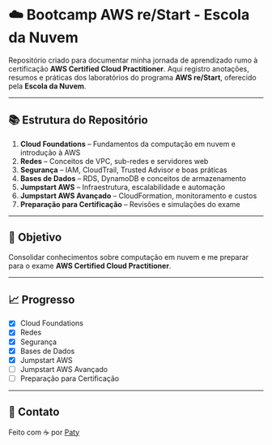 # ☁️ Bootcamp AWS re/Start - Escola da Nuvem

Repositório criado para documentar minha jornada de aprendizado rumo à certificação **AWS Certified Cloud Practitioner**.
Aqui registro anotações, resumos e práticas dos laboratórios do programa **AWS re/Start**, oferecido pela **Escola da Nuvem**.

---

## 📚 Estrutura do Repositório

1. **Cloud Foundations** – Fundamentos da computação em nuvem e introdução à AWS  
2. **Redes** – Conceitos de VPC, sub-redes e servidores web  
3. **Segurança** – IAM, CloudTrail, Trusted Advisor e boas práticas  
4. **Bases de Dados** – RDS, DynamoDB e conceitos de armazenamento  
5. **Jumpstart AWS** – Infraestrutura, escalabilidade e automação  
6. **Jumpstart AWS Avançado** – CloudFormation, monitoramento e custos  
7. **Preparação para Certificação** – Revisões e simulações do exame  

---

## 🎯 Objetivo
Consolidar conhecimentos sobre computação em nuvem e me preparar para o exame **AWS Certified Cloud Practitioner**.

---

## 📈 Progresso
- [x] Cloud Foundations
- [x] Redes
- [x] Segurança
- [x] Bases de Dados
- [x] Jumpstart AWS
- [ ] Jumpstart AWS Avançado
- [ ] Preparação para Certificação

---

## 💬 Contato
Feito com ☕ por [Paty](https://github.com/)  
